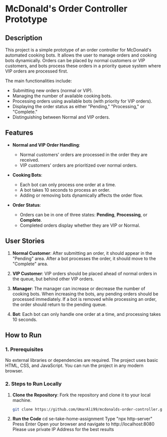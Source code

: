 # McDonald's Order Controller Prototype

## Description

This project is a simple prototype of an order controller for McDonald's automated cooking bots. It allows the user to manage orders and cooking bots dynamically. Orders can be placed by normal customers or VIP customers, and bots process these orders in a priority queue system where VIP orders are processed first.

The main functionalities include:
- Submitting new orders (normal or VIP).
- Managing the number of available cooking bots.
- Processing orders using available bots (with priority for VIP orders).
- Displaying the order status as either "Pending," "Processing," or "Complete."
- Distinguishing between Normal and VIP orders.

## Features

- **Normal and VIP Order Handling**:
  - Normal customers' orders are processed in the order they are received.
  - VIP customers' orders are prioritized over normal orders.
  
- **Cooking Bots**:
  - Each bot can only process one order at a time.
  - A bot takes 10 seconds to process an order.
  - Adding or removing bots dynamically affects the order flow.

- **Order Status**:
  - Orders can be in one of three states: **Pending**, **Processing**, or **Complete**.
  - Completed orders display whether they are VIP or Normal.

## User Stories

1. **Normal Customer**: After submitting an order, it should appear in the "Pending" area. After a bot processes the order, it should move to the "Complete" area.
   
2. **VIP Customer**: VIP orders should be placed ahead of normal orders in the queue, but behind other VIP orders.
   
3. **Manager**: The manager can increase or decrease the number of cooking bots. When increasing the bots, any pending orders should be processed immediately. If a bot is removed while processing an order, the order should return to the pending queue.

4. **Bot**: Each bot can only handle one order at a time, and processing takes 10 seconds.

## How to Run

### 1. Prerequisites

No external libraries or dependencies are required. The project uses basic HTML, CSS, and JavaScript. You can run the project in any modern browser.

### 2. Steps to Run Locally

1. **Clone the Repository**:
   Fork the repository and clone it to your local machine.
   ```bash
   git clone https://github.com/UmarAli99/mcdonalds-order-controller.git

2. **Run the Code**
    cd se-take-home-assignment
    Type "npx http-server"
    Press Enter
    Open your browser and navigate to http://localhost:8080
    Please use private IP Address for the best results    
